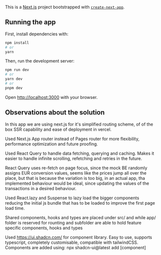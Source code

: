 This is a [Next.js](https://nextjs.org/) project bootstrapped with [`create-next-app`](https://github.com/vercel/next.js/tree/canary/packages/create-next-app).

## Running the app

First, install dependencies with:

```bash
npm install
# or
yarn
```

Then, run the development server:

```bash
npm run dev
# or
yarn dev
# or
pnpm dev
```

Open [http://localhost:3000](http://localhost:3000) with your browser.

## Observations about the solution

In this app we are using next.js for it's simplified routing scheme, of of the box SSR capability and ease of deployment in vercel.

Used Next.js App router instead of Pages router for more flexibility, performance optimization and future proofing.

Used React Query to handle data fetching, querying and caching. Makes it easier to handle infinite scrolling, refetching and retries in the future.

React Query uses re-fetch on page focus, since the mock BE randomly assigns EUR conversion values, seems like the prices jump all over the place, but that is because the variation is too big, in an actual app, tha implemented behaviour would be ideal, since updating the values of the transactions in a desired behaviour.

Used React.lazy and Suspense to lazy load the bigger components reducing the initial js bundle that has to be loaded to improve the first page load time.

Shared components, hooks and types are placed under src/ and while app/ folder is reserved for rounting and subfolder are able to hold feature specific components, hooks and types

Used https://ui.shadcn.com/ for component library. Easy to use, supports typescript, completely customisable, compatible with tailwindCSS. Components are added using: npx shadcn-ui@latest add \[component\]